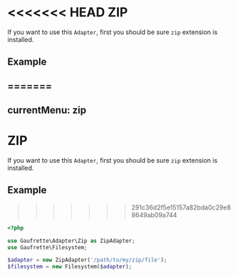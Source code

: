 <<<<<<< HEAD
ZIP
===

If you want to use this `Adapter`, first you should be sure `zip` extension is installed.

Example
-------
=======
---
currentMenu: zip
---

# ZIP

If you want to use this `Adapter`, first you should be sure `zip` extension is installed.

## Example
>>>>>>> 291c36d2f5e15157a82bda0c29e88649ab09a744

```php
<?php

use Gaufrette\Adapter\Zip as ZipAdapter;
use Gaufrette\Filesystem;

$adapter = new ZipAdapter('/path/to/my/zip/file');
$filesystem = new Filesystem($adapter);
```

